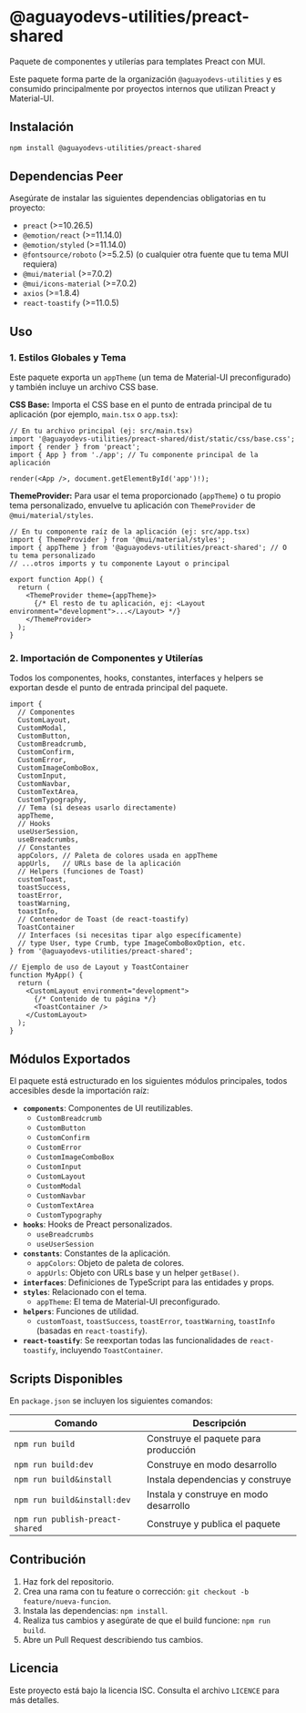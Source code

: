 # @aguayodevs-utilities/preact-shared

Paquete de componentes y utilerías para templates Preact con MUI.

Este paquete forma parte de la organización `@aguayodevs-utilities` y es consumido principalmente por proyectos internos que utilizan Preact y Material-UI.

## Instalación

```bash
npm install @aguayodevs-utilities/preact-shared
```

## Dependencias Peer

Asegúrate de instalar las siguientes dependencias obligatorias en tu proyecto:

- `preact` (>=10.26.5)
- `@emotion/react` (>=11.14.0)
- `@emotion/styled` (>=11.14.0)
- `@fontsource/roboto` (>=5.2.5) (o cualquier otra fuente que tu tema MUI requiera)
- `@mui/material` (>=7.0.2)
- `@mui/icons-material` (>=7.0.2)
- `axios` (>=1.8.4)
- `react-toastify` (>=11.0.5)

## Uso

### 1. Estilos Globales y Tema

Este paquete exporta un `appTheme` (un tema de Material-UI preconfigurado) y también incluye un archivo CSS base.

**CSS Base:**
Importa el CSS base en el punto de entrada principal de tu aplicación (por ejemplo, `main.tsx` o `app.tsx`):

```tsx
// En tu archivo principal (ej: src/main.tsx)
import '@aguayodevs-utilities/preact-shared/dist/static/css/base.css';
import { render } from 'preact';
import { App } from './app'; // Tu componente principal de la aplicación

render(<App />, document.getElementById('app')!);
```

**ThemeProvider:**
Para usar el tema proporcionado (`appTheme`) o tu propio tema personalizado, envuelve tu aplicación con `ThemeProvider` de `@mui/material/styles`.

```tsx
// En tu componente raíz de la aplicación (ej: src/app.tsx)
import { ThemeProvider } from '@mui/material/styles';
import { appTheme } from '@aguayodevs-utilities/preact-shared'; // O tu tema personalizado
// ...otros imports y tu componente Layout o principal

export function App() {
  return (
    <ThemeProvider theme={appTheme}>
      {/* El resto de tu aplicación, ej: <Layout environment="development">...</Layout> */}
    </ThemeProvider>
  );
}
```

### 2. Importación de Componentes y Utilerías

Todos los componentes, hooks, constantes, interfaces y helpers se exportan desde el punto de entrada principal del paquete.

```tsx
import {
  // Componentes
  CustomLayout,
  CustomModal,
  CustomButton,
  CustomBreadcrumb,
  CustomConfirm,
  CustomError,
  CustomImageComboBox,
  CustomInput,
  CustomNavbar,
  CustomTextArea,
  CustomTypography,
  // Tema (si deseas usarlo directamente)
  appTheme,
  // Hooks
  useUserSession,
  useBreadcrumbs,
  // Constantes
  appColors, // Paleta de colores usada en appTheme
  appUrls,   // URLs base de la aplicación
  // Helpers (funciones de Toast)
  customToast,
  toastSuccess,
  toastError,
  toastWarning,
  toastInfo,
  // Contenedor de Toast (de react-toastify)
  ToastContainer
  // Interfaces (si necesitas tipar algo específicamente)
  // type User, type Crumb, type ImageComboBoxOption, etc.
} from '@aguayodevs-utilities/preact-shared';

// Ejemplo de uso de Layout y ToastContainer
function MyApp() {
  return (
    <CustomLayout environment="development">
      {/* Contenido de tu página */}
      <ToastContainer />
    </CustomLayout>
  );
}
```

## Módulos Exportados

El paquete está estructurado en los siguientes módulos principales, todos accesibles desde la importación raíz:

-   **`components`**: Componentes de UI reutilizables.
    -   `CustomBreadcrumb`
    -   `CustomButton`
    -   `CustomConfirm`
    -   `CustomError`
    -   `CustomImageComboBox`
    -   `CustomInput`
    -   `CustomLayout`
    -   `CustomModal`
    -   `CustomNavbar`
    -   `CustomTextArea`
    -   `CustomTypography`
-   **`hooks`**: Hooks de Preact personalizados.
    -   `useBreadcrumbs`
    -   `useUserSession`
-   **`constants`**: Constantes de la aplicación.
    -   `appColors`: Objeto de paleta de colores.
    -   `appUrls`: Objeto con URLs base y un helper `getBase()`.
-   **`interfaces`**: Definiciones de TypeScript para las entidades y props.
-   **`styles`**: Relacionado con el tema.
    -   `appTheme`: El tema de Material-UI preconfigurado.
-   **`helpers`**: Funciones de utilidad.
    -   `customToast`, `toastSuccess`, `toastError`, `toastWarning`, `toastInfo` (basadas en `react-toastify`).
-   **`react-toastify`**: Se reexportan todas las funcionalidades de `react-toastify`, incluyendo `ToastContainer`.

## Scripts Disponibles

En `package.json` se incluyen los siguientes comandos:

| Comando                          | Descripción                                |
| -------------------------------- | ------------------------------------------ |
| `npm run build`                  | Construye el paquete para producción       |
| `npm run build:dev`              | Construye en modo desarrollo               |
| `npm run build&install`          | Instala dependencias y construye           |
| `npm run build&install:dev`      | Instala y construye en modo desarrollo     |
| `npm run publish-preact-shared`  | Construye y publica el paquete             |

## Contribución

1.  Haz fork del repositorio.
2.  Crea una rama con tu feature o corrección: `git checkout -b feature/nueva-funcion`.
3.  Instala las dependencias: `npm install`.
4.  Realiza tus cambios y asegúrate de que el build funcione: `npm run build`.
5.  Abre un Pull Request describiendo tus cambios.

## Licencia

Este proyecto está bajo la licencia ISC. Consulta el archivo `LICENCE` para más detalles.